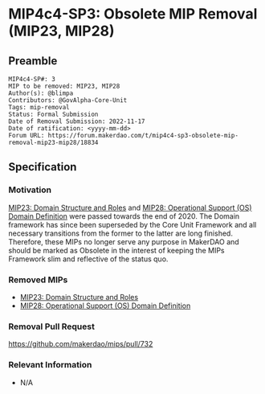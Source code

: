 # MIP4c4-SP3: Obsolete MIP Removal (MIP23, MIP28)

## Preamble

```
MIP4c4-SP#: 3
MIP to be removed: MIP23, MIP28
Author(s): @blimpa
Contributors: @GovAlpha-Core-Unit
Tags: mip-removal
Status: Formal Submission
Date of Removal Submission: 2022-11-17
Date of ratification: <yyyy-mm-dd>
Forum URL: https://forum.makerdao.com/t/mip4c4-sp3-obsolete-mip-removal-mip23-mip28/18834
```

## Specification

### Motivation

[MIP23: Domain Structure and Roles](https://mips.makerdao.com/mips/details/MIP23) and [MIP28: Operational Support (OS) Domain Definition](https://mips.makerdao.com/mips/details/MIP28) were passed towards the end of 2020. The Domain framework has since been superseded by the Core Unit Framework and all necessary transitions from the former to the latter are long finished. Therefore, these MIPs no longer serve any purpose in MakerDAO and should be marked as Obsolete in the interest of keeping the MIPs Framework slim and reflective of the status quo.

### Removed MIPs

- [MIP23: Domain Structure and Roles](https://mips.makerdao.com/mips/details/MIP23)
- [MIP28: Operational Support (OS) Domain Definition](https://mips.makerdao.com/mips/details/MIP28)
 
### Removal Pull Request

<https://github.com/makerdao/mips/pull/732>

### Relevant Information

- N/A
